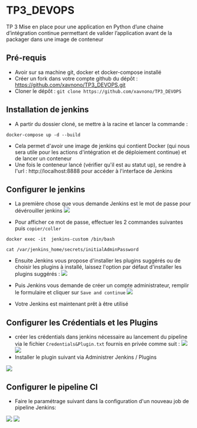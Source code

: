 # TP3_DEVOPS
TP 3 Mise en place pour une application en Python d’une chaine d’intégration continue  permettant de valider l’application  avant de la packager dans une  image de conteneur

## Pré-requis

* Avoir sur sa machine git, docker et docker-compose installé
* Créer un fork dans votre compte github du dépôt : https://github.com/xavnono/TP3_DEVOPS.git 
* Cloner le dépôt : `git clone https://github.com/xavnono/TP3_DEVOPS` 

## Installation de jenkins

* A partir du dossier cloné, se mettre à la racine et lancer la commande :
```
docker-compose up -d --build
```
* Cela permet d'avoir une image de jenkins qui contient Docker (qui nous sera utile pour les actions d'intégration et de déploiement continue) et de lancer un conteneur
* Une fois le conteneur lancé (vérifier qu'il est au statut up), se rendre à l'url : http://localhost:8888 pour accéder à l'interface de Jenkins

## Configurer le jenkins

* La première chose que vous demande Jenkins est le mot de passe pour dévérouiller jenkins
![](https://drive.google.com/uc?id=1jI9hziiVXGWSEHSaTxEuhrxS2QXIvvLA)

* Pour afficher ce mot de passe, effectuer les 2 commandes suivantes puis `copier/coller`
```
docker exec -it  jenkins-custom /bin/bash
```
```
cat /var/jenkins_home/secrets/initialAdminPassword
```

* Ensuite Jenkins vous propose d'installer les plugins suggérés ou de choisir les plugins à installé, laissez l'option par défaut d'installer les plugins suggérés :
![](https://drive.google.com/uc?id=1-SsvUPj8p2s5Zl6Pil2xXGQmSZWV94dU)

* Puis Jenkins vous demande de créer un compte administrateur, remplir le formulaire et cliquer sur  `Save and continue`
![](https://drive.google.com/uc?id1wkO1-XPj0SYHAm3rkttvXEKIFD1W4k4w)
* Votre Jenkins est maintenant prêt à être utilisé

## Configurer les Crédentials et les Plugins

* créer les crédentials dans jenkins nécessaire au lancement du pipeline via le fichier `Credentials&Plugin.txt` fournis en privée comme suit :
![](https://drive.google.com/uc?id=14iCq9SBnpqux9EhNYuxG_dKd9fxxhF23)
![](https://drive.google.com/uc?id=1rj-0o38o6U9rsYUf59Xgi5P28HidguB5)
* Installer le plugin suivant via Administrer Jenkins / Plugins
  
![](https://drive.google.com/uc?id=1pY_x2ZkH0x3489rh6kQqImzkUseoxGO1)


## Configurer le pipeline CI
* Faire le paramétrage suivant dans la configuration d'un nouveau job de pipeline Jenkins:

![](https://drive.google.com/uc?id=1LC-iQRVA1hKq5Q6FfqwuOL7i-tNSRI7G)
![](https://drive.google.com/uc?id=1pY_16R-RiAhtu1NkSGg7jnzWrd0jiDFEHWlP)

